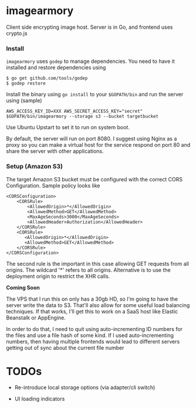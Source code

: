 imagearmory
===========

Client side encrypting image host. Server is in Go, and frontend uses crypto.js

### Install

`imagearmory` uses `godep` to manage dependencies. You need to have it installed and restore dependencies using

    $ go get github.com/tools/godep
    $ godep restore

Install the binary using `go install` to your `$GOPATH/bin` and run the server using (sample)

    AWS_ACCESS_KEY_ID=XXX AWS_SECRET_ACCESS_KEY="secret" $GOPATH/bin/imagearmory --storage s3 --bucket targetbucket

Use Ubuntu Upstart to set it to run on system boot. 

By default, the server will run on port 8080. I suggest using Nginx as a proxy so you can make a virtual host for the service respond on port 80 and share the server with other applications. 

### Setup (Amazon S3)

The target Amazon S3 bucket must be configured with the correct CORS Configuration. Sample policy looks like

    <CORSConfiguration>
        <CORSRule>
            <AllowedOrigin>*</AllowedOrigin>
            <AllowedMethod>GET</AllowedMethod>
            <MaxAgeSeconds>3000</MaxAgeSeconds>
            <AllowedHeader>Authorization</AllowedHeader>
        </CORSRule>
        <CORSRule>
           <AllowedOrigin>*</AllowedOrigin>
           <AllowedMethod>GET</AllowedMethod>
        </CORSRule>
    </CORSConfiguration>

The second rule is the important in this case allowing GET requests from all origins. The wildcard '*' refers to all origins. Alternative is to use the deployment origin to restrict the XHR calls.

**Coming Soon**

The VPS that I run this on only has a 30gb HD, so I'm going to have the server write the data to S3. That'll also allow for some useful load balancing techniques. If that works, I'll get this to work
on a SaaS host like Elastic Beanstalk or AppEngine. 

In order to do that, I need to quit using auto-incrementing ID numbers for the files and use a file hash of some kind. If I used auto-incrementing numbers, then having multiple frontends would lead to different servers getting out of sync about the current file number 

TODOs
=====

- Re-introduce local storage options (via adapter/cli switch)

- UI loading indicators
